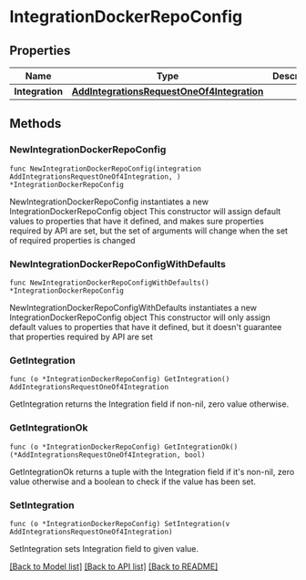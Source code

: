 # IntegrationDockerRepoConfig

## Properties

Name | Type | Description | Notes
------------ | ------------- | ------------- | -------------
**Integration** | [**AddIntegrationsRequestOneOf4Integration**](AddIntegrationsRequestOneOf4Integration.md) |  | 

## Methods

### NewIntegrationDockerRepoConfig

`func NewIntegrationDockerRepoConfig(integration AddIntegrationsRequestOneOf4Integration, ) *IntegrationDockerRepoConfig`

NewIntegrationDockerRepoConfig instantiates a new IntegrationDockerRepoConfig object
This constructor will assign default values to properties that have it defined,
and makes sure properties required by API are set, but the set of arguments
will change when the set of required properties is changed

### NewIntegrationDockerRepoConfigWithDefaults

`func NewIntegrationDockerRepoConfigWithDefaults() *IntegrationDockerRepoConfig`

NewIntegrationDockerRepoConfigWithDefaults instantiates a new IntegrationDockerRepoConfig object
This constructor will only assign default values to properties that have it defined,
but it doesn't guarantee that properties required by API are set

### GetIntegration

`func (o *IntegrationDockerRepoConfig) GetIntegration() AddIntegrationsRequestOneOf4Integration`

GetIntegration returns the Integration field if non-nil, zero value otherwise.

### GetIntegrationOk

`func (o *IntegrationDockerRepoConfig) GetIntegrationOk() (*AddIntegrationsRequestOneOf4Integration, bool)`

GetIntegrationOk returns a tuple with the Integration field if it's non-nil, zero value otherwise
and a boolean to check if the value has been set.

### SetIntegration

`func (o *IntegrationDockerRepoConfig) SetIntegration(v AddIntegrationsRequestOneOf4Integration)`

SetIntegration sets Integration field to given value.



[[Back to Model list]](../README.md#documentation-for-models) [[Back to API list]](../README.md#documentation-for-api-endpoints) [[Back to README]](../README.md)


